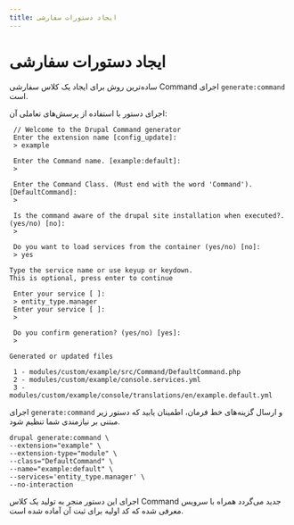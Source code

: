 ```yaml
---
title: ایجاد دستورات سفارشی
---
```

# ایجاد دستورات سفارشی

ساده‌ترین روش برای ایجاد یک کلاس سفارشی Command اجرای `generate:command` است.

اجرای دستور با استفاده از پرسش‌های تعاملی آن:
```
 // Welcome to the Drupal Command generator
 Enter the extension name [config_update]:
 > example

 Enter the Command name. [example:default]:
 >

 Enter the Command Class. (Must end with the word 'Command'). [DefaultCommand]:
 >

 Is the command aware of the drupal site installation when executed?. (yes/no) [no]:
 >

 Do you want to load services from the container (yes/no) [no]:
 > yes

Type the service name or use keyup or keydown.
This is optional, press enter to continue

 Enter your service [ ]:
 > entity_type.manager
 Enter your service [ ]:
 >

 Do you confirm generation? (yes/no) [yes]:
 >

Generated or updated files

 1 - modules/custom/example/src/Command/DefaultCommand.php
 2 - modules/custom/example/console.services.yml
 3 - modules/custom/example/console/translations/en/example.default.yml
```

اجرای `generate:command` و ارسال گزینه‌های خط فرمان، اطمینان یابید که دستور زیر مبتنی بر نیازمندی شما تنظیم شود.
```
drupal generate:command \
--extension="example" \
--extension-type="module" \
--class="DefaultCommand" \
--name="example:default" \
--services='entity_type.manager' \
--no-interaction
```

اجرای این دستور منجر به تولید یک کلاس Command جدید می‌گردد همراه با سرویس معرفی شده که کد اولیه برای ثبت آن آماده شده است.
